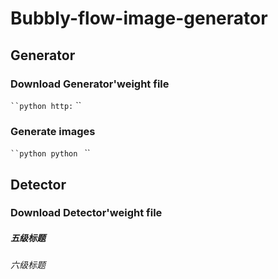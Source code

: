 Bubbly-flow-image-generator
=====

## Generator

### Download Generator'weight file
` ``python
http:
` ``

### Generate images
` ``python
python 
` ``

## Detector

### Download Detector'weight file


##### 五级标题
###### 六级标题
